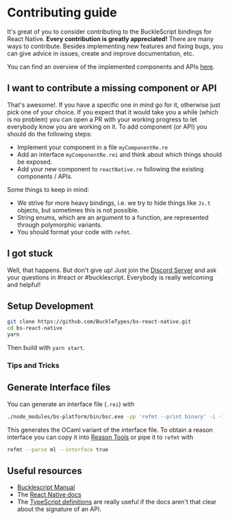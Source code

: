 # Contributing guide

It's great of you to consider contributing to the BuckleScript bindings for React Native. **Every contribution is greatly appreciated!**
There are many ways to contribute. Besides implementing new features and fixing bugs, you can give advice in issues, create and improve documentation, etc. 

You can find an overview of the implemented components and APIs [here](STATUS.md).

## I want to contribute a missing component or API

That's awesome!. If you have a specific one in mind go for it, otherwise just pick one of your choice.
If you expect that it would take you a while (which is no problem) you can open a PR with your working progress to let everybody know you are working on it.
To add component (or API) you should do the following steps:

* Implement your component in a file `myComponentRe.re`
* Add an interface `myComponentRe.rei` and think about which things should be exposed.
* Add your new component to `reactNative.re` following the existing components / APIs.

Some things to keep in mind:

* We strive for more heavy bindings, i.e. we try to hide things like `Js.t` objects, but sometimes this is not possible.
* String enums, which are an argument to a function, are represented through polymorphic variants.
* You should format your code with `refmt`.

## I got stuck

Well, that happens. But don't give up! Just join the [Discord Server](https://discord.gg/reasonml) and ask your questions in #react or #bucklescript. Everybody is really welcoming and helpful!

## Setup Development

```sh
git clone https://github.com/BuckleTypes/bs-react-native.git
cd bs-react-native
yarn
```

Then build with `yarn start`.

### Tips and Tricks

## Generate Interface files

You can generate an interface file (`.rei`) with

```sh
./node_modules/bs-platform/bin/bsc.exe -pp 'refmt --print binary' -i -I lib/bs/src/ -I lib/bs/src/components -I ./node_modules/reason-react/lib/bs/src/ -impl /path/to/your/file.re
```

This generates the OCaml variant of the interface file. To obtain a reason interface you can copy it into [Reason Tools](https://reasonml.github.io/reason-tools/popup.html) or pipe it to `refmt` with

```sh
refmt --parse ml --interface true
```

## Useful resources

* [Bucklescript Manual](https://bucklescript.github.io/docs/en/installation)
* The [React Native docs](https://facebook.github.io/react-native/)
* The [TypeScript definitions](https://github.com/DefinitelyTyped/DefinitelyTyped/blob/master/types/react-native/index.d.ts) are really useful if the docs aren't that clear about the signature of an API.
